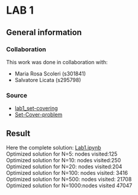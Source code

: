 # LAB 1
## General information 
### Collaboration
This work was done in collaboration with: 
* Maria Rosa Scoleri (s301841)
* Salvatore Licata   (s295798)
### Source 
* [lab1_set-covering](https://github.com/squillero/computational-intelligence/blob/master/2022-23/lab1_set-covering.ipynb)
* [Set-Cover-problem](https://github.com/AndreaRubbi/Set-Cover-problem-solution-Python)

## Result
 Here the complete solution: [Lab1.ipynb](https://github.com/jonathan2503/s301514_Computational_intelligence/blob/main/Lab1/lab1.ipynb) \
Optimized solution for N=5:    nodes  visited:125 \
Optimized solution for N=10: nodes visited:250 \
Optimized solution for N=20: nodes visited:204 \
Optimized solution for N=100: nodes visited: 3416 \
Optimized solution for N=500: nodes visited: 21708 \
Optimized solution for N=1000:nodes visited 47047
